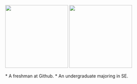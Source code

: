 <p>
  <img height="200em" src="https://github-readme-stats.vercel.app/api?username=C-256&show_icons=true&count_private=true" />
  <img height="200em" src="https://github-readme-stats.vercel.app/api/top-langs/?username=C-256&layout=compact" />
</p>
* A freshman at Github.
* An undergraduate majoring in SE.
